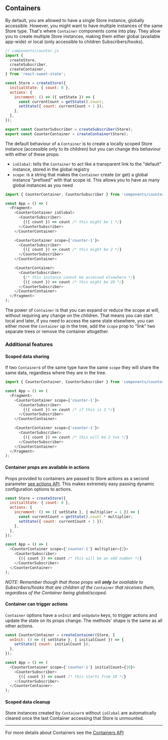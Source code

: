 ## Containers

By default, you are allowed to have a single Store instance, globally accessible. However, you might want to have multiple instances of the same Store type. That's where `Container` components come into play. They allow you to create multiple Store instances, making them either global (available app-wide) or local (only accessible to children Subscribers/hooks).

```js
// components/counter.js
import {
  createStore,
  createSubscriber,
  createContainer,
} from 'react-sweet-state';

const Store = createStore({
  initialState: { count: 0 },
  actions: {
    increment: () => ({ setState }) => {
      const currentCount = getState().count;
      setState({ count: currentCount + 1 });
    },
  },
});

export const CounterSubscriber = createSubscriber(Store);
export const CounterContainer = createContainer(Store);
```

The default behaviour of a `Container` is to create a locally scoped Store instance (accessible only to its children) but you can change this behaviour with either of these props:

- `isGlobal`: tells the `Container` to act like a transparent link to the "default" instance, stored in the global registry
- `scope`: is a string that makes the `Container` create (or get) a global instance "prefixed" with that scope id. This allows you to have as many global instances as you need

```js
import { CounterContainer, CounterSubscriber } from 'components/counter';

const App = () => (
  <Fragment>
    <CounterContainer isGlobal>
      <CounterSubscriber>
        {({ count }) => count /* this might be 1 */}
      </CounterSubscriber>
    </CounterContainer>

    <CounterContainer scope={'counter-1'}>
      <CounterSubscriber>
        {({ count }) => count /* this might be 2 */}
      </CounterSubscriber>
    </CounterContainer>

    <CounterContainer>
      <CounterSubscriber>
        {/* this instance cannot be accessed elsewhere */}
        {({ count }) => count /* this might be 20 */}
      </CounterSubscriber>
    </CounterContainer>
  </Fragment>
);
```

The power of `Container` is that you can expand or reduce the scope at will, without requiring any change on the children. That means you can start local and later, if you need to access the same state elsewhere, you can either move the `Container` up in the tree, add the `scope` prop to "link" two separate trees or remove the container altogether.

### Additional features

#### Scoped data sharing

If two `Container`s of the same type have the same `scope` they will share the same data, regardless where they are in the tree.

```js
import { CounterContainer, CounterSubscriber } from 'components/counter';

const App = () => (
  <Fragment>
    <CounterContainer scope={'counter-1'}>
      <CounterSubscriber>
        {({ count }) => count /* if this is 2 */}
      </CounterSubscriber>
    </CounterContainer>

    <CounterContainer scope={'counter-1'}>
      <CounterSubscriber>
        {({ count }) => count /* this will be 2 too */}
      </CounterSubscriber>
    </CounterContainer>
  </Fragment>
);
```

#### Container props are available in actions

Props provided to containers are passed to Store actions as a second parameter [see actions API](../api/actions.md).
This makes extremely easy passing dynamic configuration options to actions.

```js
const Store = createStore({
  initialState: { count: 0 },
  actions: {
    increment: () => ({ setState }, { multiplier = 1 }) => {
      const currentCount = getState().count * multiplier;
      setState({ count: currentCount + 1 });
    },
  },
});

const App = () => (
  <CounterContainer scope={'counter-1'} multiplier={2}>
    <CounterSubscriber>
      {({ count }) => count /* this will be an odd number */}
    </CounterSubscriber>
  </CounterContainer>
);
```

_NOTE: Remember though that those props will **only** be available to Subscribers/hooks that are children of the `Container` that receives them, regardless of the Container being global/scoped._

#### Container can trigger actions

`Container` options have a `onInit` and `onUpdate` keys, to trigger actions and update the state on its props change. The methods' shape is the same as all other actions.

```js
const CounterContainer = createContainer(Store, {
  onInit: () => ({ setState }, { initialCount }) => {
    setState({ count: initialCount });
  },
});

const App = () => (
  <CounterContainer scope={'counter-1'} initialCount={10}>
    <CounterSubscriber>
      {({ count }) => count /* this starts from 10 */}
    </CounterSubscriber>
  </CounterContainer>
);
```

#### Scoped data cleanup

Store instances created by `Container`s without `isGlobal` are automatically cleared once the last Container accessing that Store is unmounted.

---

For more details about Containers see the [Containers API](../api/container.md)
